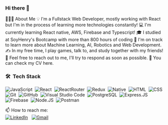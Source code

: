 ### Hi there 👋

👨🏻‍💻  About Me
💡   I'm a Fullstack Web Developer, mostly working with React but I'm in the process of learning more technologies constantly!
💻   I'm currently learning React native, AWS, Firebase and Typescript!
🎓   I studied at SoyHenry's Bootcamp with more than 800 hours of coding
🌱   I'm on track to learn more about Machine Learning, AI, Robotics and Web Development.
✍️   In my free time, I play games, talk to, and study together with my friends!
💬   Feel free to reach out to me, I'll try to respond as soon as possible.
📄   You can check my CV here.

### 🛠 &nbsp;Tech Stack

![JavaScript](https://img.shields.io/badge/-JavaScript-05122A?style=flat&logo=javascript)&nbsp;
![React](https://img.shields.io/badge/React-20232A?style=flat&logo=react&logoColor=61DAFB)&nbsp;
![ReactRouter](https://img.shields.io/badge/React_Router-CA4245?style=flat&logo=react-router&logoColor=white)&nbsp;
![Redux](https://img.shields.io/badge/Redux-593D88?style=flate&logo=redux&logoColor=white)&nbsp;
![Native](https://img.shields.io/badge/React_Native-20232A?style=flat&logo=react&logoColor=61DAFB)&nbsp;
![HTML](https://img.shields.io/badge/-HTML-05122A?style=flat&logo=HTML5)&nbsp;
![CSS](https://img.shields.io/badge/-CSS-05122A?style=flat&logo=CSS3&logoColor=1572B6)&nbsp;
![Git](https://img.shields.io/badge/-Git-05122A?style=flat&logo=git)&nbsp;
![GitHub](https://img.shields.io/badge/-GitHub-05122A?style=flat&logo=github)&nbsp;
![Visual Studio Code](https://img.shields.io/badge/-Visual%20Studio%20Code-05122A?style=flat&logo=visual-studio-code&logoColor=007ACC)&nbsp;
![PostgreSQL](https://img.shields.io/badge/PostgreSQL-316192?style=flat&logo=postgresql&logoColor=white)&nbsp;
![Express.JS](https://img.shields.io/badge/Express.js-000000?style=flat&logo=express&logoColor=white)&nbsp;
![Firebase](https://img.shields.io/badge/firebase-ffca28?style=flat&logo=firebase&logoColor=black)&nbsp;
![Node.JS](https://img.shields.io/badge/Node.js-339933?style=flat&logo=nodedotjs&logoColor=white)&nbsp;
![Postman](https://img.shields.io/badge/Postman-FF6C37?style=flat&logo=Postman&logoColor=white)&nbsp;

📫   How to reach me: <br/>
<a href="https://www.linkedin.com/in/gustavo-baigorria-fullstackdeveloper/"><img alt="LinkedIn" src="https://img.shields.io/badge/linkedin%20-%230077B5.svg?&style=flat&logo=linkedin&logoColor=white" /></a> &nbsp; <a href="mailto:gustybaig@gmail.com"><img alt="Gmail" src="https://img.shields.io/badge/Gmail-D14836?style=flat&logo=gmail&logoColor=white" /></a> &nbsp;
